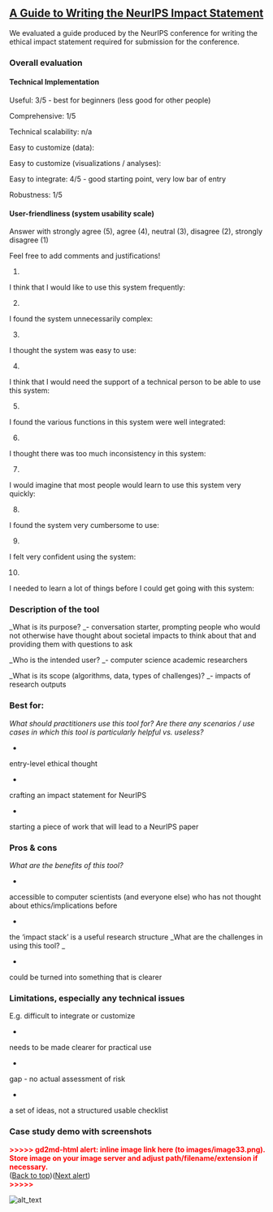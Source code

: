 ## [A Guide to Writing the NeurIPS Impact Statement](https://medium.com/@operations_18894/a-guide-to-writing-the-neurips-impact-statement-4293b723f832)

We evaluated a guide produced by the NeurIPS conference for writing the ethical impact statement required for submission for the conference.

### Overall evaluation

#### Technical Implementation

Useful: 3/5 - best for beginners (less good for other people)

Comprehensive: 1/5

Technical scalability: n/a

Easy to customize (data):

Easy to customize (visualizations / analyses):

Easy to integrate: 4/5 - good starting point, very low bar of entry

Robustness: 1/5

#### User-friendliness (system usability scale)

Answer with strongly agree (5), agree (4), neutral (3), disagree (2), strongly disagree (1)

Feel free to add comments and justifications!

1.

I think that I would like to use this system frequently:

2.

I found the system unnecessarily complex:

3.

I thought the system was easy to use:

4.

I think that I would need the support of a technical person to be able to use this system:

5.

I found the various functions in this system were well integrated:

6.

I thought there was too much inconsistency in this system:

7.

I would imagine that most people would learn to use this system very quickly:

8.

I found the system very cumbersome to use:

9.

I felt very confident using the system:

10.

I needed to learn a lot of things before I could get going with this system:

### Description of the tool

_What is its purpose? _- conversation starter, prompting people who would not otherwise have thought about societal impacts to think about that and providing them with questions to ask

_Who is the intended user? _- computer science academic researchers

_What is its scope (algorithms, data, types of challenges)? _- impacts of research outputs

### Best for:

_What should practitioners use this tool for? Are there any scenarios / use cases in which this tool is particularly helpful vs. useless?_

-

entry-level ethical thought

-

crafting an impact statement for NeurIPS

-

starting a piece of work that will lead to a NeurIPS paper

### Pros & cons

_What are the benefits of this tool?_

-

accessible to computer scientists (and everyone else) who has not thought about ethics/implications before

-

the ‘impact stack’ is a useful research structure
_What are the challenges in using this tool? _

-

could be turned into something that is clearer

### Limitations, especially any technical issues

E.g. difficult to integrate or customize

-

needs to be made clearer for practical use

-

gap - no actual assessment of risk

-

a set of ideas, not a structured usable checklist

### Case study demo with screenshots

<p id="gdcalert33" ><span style="color: red; font-weight: bold">>>>>>  gd2md-html alert: inline image link here (to images/image33.png). Store image on your image server and adjust path/filename/extension if necessary. </span><br>(<a href="#">Back to top</a>)(<a href="#gdcalert34">Next alert</a>)<br><span style="color: red; font-weight: bold">>>>>> </span></p>

![alt_text](images/image33.png "image_tooltip")
